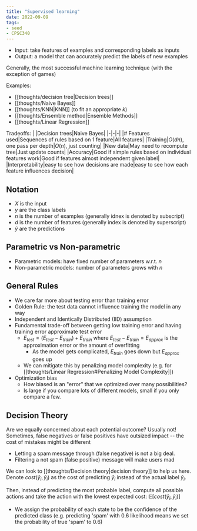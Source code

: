 ```yaml
---
title: "Supervised learning"
date: 2022-09-09
tags:
- seed
- CPSC340
---
```


- Input: take features of examples and corresponding labels as inputs
- Output: a model that can accurately predict the labels of new examples

Generally, the most successful machine learning technique (with the exception of games)

Examples:
- [[thoughts/decision tree|Decision trees]]
- [[thoughts/Naive Bayes]]
- [[thoughts/KNN|KNN]] (to fit an appropriate $k$)
- [[thoughts/Ensemble method|Ensemble Methods]]
- [[thoughts/Linear Regression]]

Tradeoffs:
| |Decision trees|Naive Bayes|
|-|-|-|
|# Features used|Sequences of rules based on 1 feature|All features|
|Training|$O(dn)$, one pass per depth|$O(n)$, just counting|
|New data|May need to recompute tree|Just update counts|
|Accuracy|Good if simple rules based on individual features work|Good if features almost independent given label|
|Interpretability|easy to see how decisions are made|easy to see how each feature influences decision|

## Notation
- $X$ is the input
- $y$ are the class labels
- $n$ is the number of examples (generally idnex is denoted by subscript)
- $d$ is the number of features (generally index is denoted by superscript)
- $\hat y$ are the predictions

## Parametric vs Non-parametric
- Parametric models: have fixed number of parameters w.r.t. $n$
- Non-parametric models: number of parameters grows with $n$

## General Rules
- We care far more about testing error than training error
- Golden Rule: the test data cannot influence training the model in any way
- Independent and Identically Distributed (IID) assumption
- Fundamental trade-off between getting low training error and having training error approximate test error
	- $E_{test} = (E_{test} - E_{train}) + E_{train}$ where $E_{test} - E_{train} = E_{approx}$ is the approximation error or the amount of overfitting
		- As the model gets complicated, $E_{train}$ goes down but $E_{approx}$ goes up
	- We can mitigate this by penalizing model complexity (e.g. for [[thoughts/Linear Regression#Penalizing Model Complexity]])
- Optimization bias
	- How biased is an "error" that we optimized over many possibilities?
	- Is large if you compare lots of different models, small if you only compare a few.

## Decision Theory
Are we equally concerned about each potential outcome? Usually not! Sometimes, false negatives or false positives have outsized impact -- the cost of mistakes might be different

- Letting a spam message through (false negative) is not a big deal.
- Filtering a not spam (false positive) message will make users mad

We can look to [[thoughts/Decision theory|decision theory]] to help us here. Denote $cost(\hat y_i, \tilde y_i)$ as the cost of predicting $\hat y_i$ instead of the actual label $\tilde y_i$.

Then, instead of predicting the most probable label, compute all possible actions and take the action with the lowest expected cost: $\mathbb E [cost(\hat y_i, \tilde y_i)]$
- We assign the probability of each state to be the confidence of the predicted class (e.g. predicting 'spam' with 0.6 likelihood means we set the probability of true 'spam' to 0.6)

